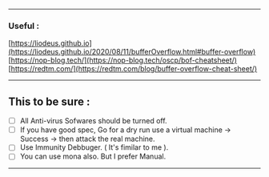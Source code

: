 - - -
### Useful : 
[https://liodeus.github.io](https://liodeus.github.io/2020/08/11/bufferOverflow.html#buffer-overflow)
[https://nop-blog.tech/](https://nop-blog.tech/oscp/bof-cheatsheet/)
[https://redtm.com/](https://redtm.com/blog/buffer-overflow-cheat-sheet/)

- - -
## This to be sure : 
- [ ] All Anti-virus Sofwares should be turned off.
- [ ] If you have good spec, Go for a dry run use a virtual machine → Success → then attack the real machine.
- [ ] Use Immunity Debbuger. ( It's fimilar to me ).
- [ ] You can use mona also. But I prefer Manual.

- - -

